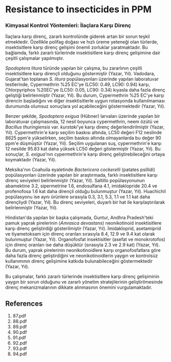 # Resistance to insecticides in PPM

### Kimyasal Kontrol Yöntemleri: İlaçlara Karşı Direnç

İlaçlara karşı direnç, zararlı kontrolünde giderek artan bir sorun teşkil etmektedir. Özellikle polifag doğası ve hızlı üreme yeteneği olan türlerde, insektisitlere karşı direnç gelişimi önemli zorluklar yaratmaktadır. Bu bağlamda, farklı zararlı türlerinde insektisitlere karşı direnç gelişimine dair çeşitli çalışmalar yapılmıştır.

*Spodoptera litura* türünde yapılan bir çalışma, bu zararlının çeşitli insektisitlere karşı dirençli olduğunu göstermiştir (Yazar, Yıl). Vadodara, Gujarat'tan toplanan *S. litura* popülasyonları üzerinde yapılan laboratuvar testlerinde, Cypermethrin %25 EC'ye (LC50: 0.49, LC90: 0.94) karşı, Chlorpyriphos %20EC'ye (LC50: 0.05, LC90: 0.34) kıyasla daha fazla direnç geliştiği belirlenmiştir (Yazar, Yıl). Bu durum, Cypermethrin %25 EC'ye karşı direncin başladığını ve diğer insektisitlerle uygun rotasyonda kullanılmaması durumunda olumsuz sonuçlara yol açabileceğini göstermektedir (Yazar, Yıl).

Benzer şekilde, *Spodoptera exigua* (Hübner) larvaları üzerinde yapılan bir laboratuvar çalışmasında, 12 nesil boyunca cypermethrin, neem özütü ve *Bacillus thuringiensis* var. *kurstaki*'ye karşı direnç değerlendirilmiştir (Yazar, Yıl). Cypermethrin'e karşı seçilim baskısı altında, LC50 değeri F12 neslinde 8625 ppm'e yükselirken, seçilim baskısı altında olmayanlarda bu değer 90 ppm'e düşmüştür (Yazar, Yıl). Seçilim uygulanan suş, cypermethrin'e karşı 12 nesilde 95.83 kat daha yüksek LC50 değeri göstermiştir (Yazar, Yıl). Bu sonuçlar, *S. exigua*'nın cypermethrin'e karşı direnç geliştirebileceğini ortaya koymaktadır (Yazar, Yıl).

Meksika'nın Coahuila eyaletinde *Bactericera cockerelli* (patates psillidi) popülasyonları üzerinde yapılan bir araştırmada, farklı insektisitlere karşı direnç seviyeleri belirlenmiştir (Yazar, Yıl). Saltillo popülasyonunun abamektine 3.2, sipermetrine 1.6, endosulfana 4.1, imidaklopride 20.4 ve profenofosa 1.6 kat daha dirençli olduğu bulunmuştur (Yazar, Yıl). Huachichil popülasyonu ise aynı ürünlere sırasıyla 0.3, 3.1, 5.3, 1.1 ve 1.1 kat daha dirençliydi (Yazar, Yıl). Bu direnç seviyeleri, duyarlı bir hat ile karşılaştırılarak belirlenmiştir (Yazar, Yıl).

Hindistan'da yapılan bir başka çalışmada, Guntur, Andhra Pradesh'teki pamuk yaprak pirelerinin (*Amrasca devastans*) neonikotinoid insektisitlere karşı direnç geliştirdiği gösterilmiştir (Yazar, Yıl). İmidakloprid, asetamiprid ve tiyametoksam için direnç oranları sırasıyla 8.4, 12.9 ve 9.4 kat olarak bulunmuştur (Yazar, Yıl). Organofosfat insektisitler (asefat ve monokrotofos) için direnç oranları ise daha düşüktür (sırasıyla 2.3 ve 2.9 kat) (Yazar, Yıl). Bu durum, yaprak pirelerinin neonikotinoidlere karşı organofosfatlara göre daha fazla direnç geliştirdiğini ve neonikotinoidlerin yaygın ve kontrolsüz kullanımının direnç gelişimine katkıda bulunabileceğini göstermektedir (Yazar, Yıl).

Bu çalışmalar, farklı zararlı türlerinde insektisitlere karşı direnç gelişiminin yaygın bir sorun olduğunu ve zararlı yönetim stratejilerinin geliştirilmesinde direnç mekanizmalarının dikkate alınmasının önemini vurgulamaktadır.


## References

1. 87.pdf
2. 88.pdf
3. 89.pdf
4. 90.pdf
5. 91.pdf
6. 92.pdf
7. 93.pdf
8. 94.pdf
